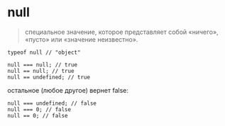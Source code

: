 # null
> специальное значение, которое представляет собой «ничего», «пусто» или «значение неизвестно».
```
typeof null // "object"
```
```
null === null; // true
null == null; // true
null == undefined; // true
```
остальное (любое другое) вернет false:
```
null === undefined; // false
null === 0; // false
null == 0; // false
```